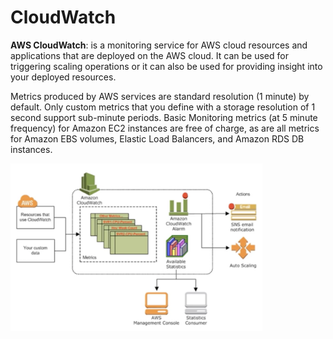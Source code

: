 # CloudWatch

**AWS CloudWatch**: is a monitoring service for AWS cloud resources and applications that are deployed on the AWS cloud. It can be used for triggering scaling operations or it can also be used for providing insight into your deployed resources.

Metrics produced by AWS services are standard resolution (1 minute) by default. Only custom metrics that you define with a storage resolution of 1 second support sub-minute periods. Basic Monitoring metrics (at 5 minute frequency) for Amazon EC2 instances are free of charge, as are all metrics for Amazon EBS volumes, Elastic Load Balancers, and Amazon RDS DB instances.

<img src="./diagram/cloudwatch.png" width="80%" height="70%">
